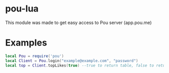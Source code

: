 # pou-lua
This module was made to get easy access to Pou server (app.pou.me)

# Examples
```lua
local Pou = require('pou')
local Client = Pou.login("example@example.com", "password")
local top = Client.topLikes(true) --true to return table, false to return string
```
